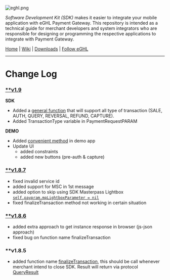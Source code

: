 ![eghl.png](http://e-ghl.com/assets/img/logo.png)

*Software Development Kit (SDK)* makes it easier to integrate your mobile application with eGHL Payment Gateway. This repository is intended as a technical guide for merchant developers and system integrators who are responsible for designing or programming the respective applications to integrate with Payment Gateway.

[Home](http://e-ghl.com) | [Wiki](https://bitbucket.org/eghl/ios/wiki/Home) | [Downloads](https://bitbucket.org/eghl/ios/downloads/?tab=tags) | [Follow eGHL](https://bitbucket.org/eghl/follow)

****
# **Change Log** 
### [**v1.9](https://bitbucket.org/eghl/ios/commits/tag/v1.9)
**SDK**

* Added a [general function](https://bitbucket.org/eghl/ios/src/05484478c5672c89f3de871062555d4e9db4ee4d/Library/EGHLPayment.h?at=master&fileviewer=file-view-default#EGHLPayment.h-55,56,57,58,59,60,61,62,63,64,65,66,67 "view changes")  that will support all type of transaction (SALE, AUTH, QUERY, REVERSAL, REFUND, CAPTURE). 
* Added TransactionType variable in PaymentRequestPARAM
    
**DEMO**

* Added [convenient method](https://bitbucket.org/eghl/ios/commits/ddf4fed3379c4bb0e93b9cc4b03815c302a81cf6#chg-eghl/eghl/ShowViewController.h "view functions") in demo app
* Update UI
    * added constraints
    * added new buttons (pre-auth & capture)

### [**v1.8.7](https://bitbucket.org/eghl/ios/commits/tag/v1.8.7)
* fixed invalid service id
* added support for MSC in 1st message
* added option to skip using SDK Masterpass Lightbox [`self.paypram.mpLightboxParameter = nil`](https://bitbucket.org/eghl/ios/src/05484478c5672c89f3de871062555d4e9db4ee4d/eghl/eghl/ViewController.m?at=master&fileviewer=file-view-default#ViewController.m-337,338,339,340,341 "set to nil")
* fixed finalizeTransaction method not working in certain situation 
### [**v1.8.6](https://bitbucket.org/eghl/ios/commits/tag/v1.8.6)
* added extra approach to get instance response in browser (js-json approach)
* fixed bug on function name finalizeTransaction

### **v1.8.5
* added function name [finalizeTransaction](https://bitbucket.org/eghl/ios/src/05484478c5672c89f3de871062555d4e9db4ee4d/eghl/eghl/ShowViewController.m?at=master&fileviewer=file-view-default#ShowViewController.m-167 "View code"), this should be call whenever merchant intend to close SDK. Result will return via protocol [QueryResult](https://bitbucket.org/eghl/ios/src/05484478c5672c89f3de871062555d4e9db4ee4d/eghl/eghl/ViewController.m?at=master&fileviewer=file-view-default#ViewController.m-213 "View code")